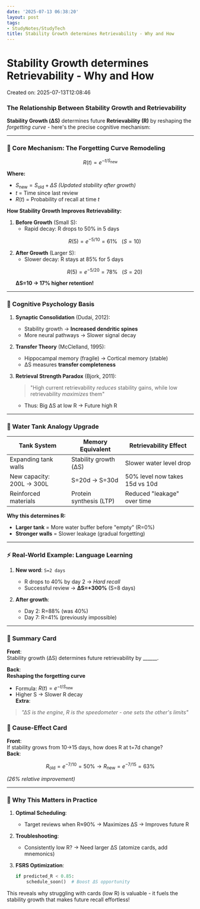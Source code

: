 ```yaml
---
date: '2025-07-13 06:38:20'
layout: post
tags:
- StudyNotes/StudyTech
title: Stability Growth determines Retrievability - Why and How
---
```


# Stability Growth determines Retrievability - Why and How
Created on: 2025-07-13T12:08:46

### The Relationship Between Stability Growth and Retrievability  
**Stability Growth (ΔS)** determines future **Retrievability (R)** by reshaping the *forgetting curve* - here's the precise cognitive mechanism:

---

### 🔬 Core Mechanism: The Forgetting Curve Remodeling  
```math
R(t) = e^{-t/S_{\text{new}}}
```
**Where:**  
- $S_{\text{new}} = S_{\text{old}} + \Delta S$ *(Updated stability after growth)*  
- $t$ = Time since last review  
- $R(t)$ = Probability of recall at time $t$  

**How Stability Growth Improves Retrievability:**  
1. **Before Growth** (Small S):  
   - Rapid decay: R drops to 50% in 5 days  
   ```math
   R(5) = e^{-5/10} = 61\%  \ \ \ (S=10)
   ```
2. **After Growth** (Larger S):  
   - Slower decay: R stays at 85% for 5 days  
   ```math
   R(5) = e^{-5/20} = 78\%  \ \ \ (S=20)
   ```  
   **ΔS=10 → 17% higher retention!**

---

### 🧠 Cognitive Psychology Basis  
1. **Synaptic Consolidation** (Dudai, 2012):  
   - Stability growth → **Increased dendritic spines**  
   - More neural pathways → Slower signal decay  

2. **Transfer Theory** (McClelland, 1995):  
   - Hippocampal memory (fragile) → Cortical memory (stable)  
   - ΔS measures **transfer completeness**  

3. **Retrieval Strength Paradox** (Bjork, 2011):  
   > "High current retrievability *reduces* stability gains, while low retrievability *maximizes* them"  
   - Thus: Big ΔS at low R → Future high R  

---

### 🌊 Water Tank Analogy Upgrade  
| **Tank System**       | **Memory Equivalent**          | **Retrievability Effect**       |  
|------------------------|--------------------------------|---------------------------------|  
| Expanding tank walls   | Stability growth (ΔS)          | Slower water level drop         |  
| New capacity: 200L → 300L | S=20d → S=30d              | 50% level now takes 15d vs 10d  |  
| Reinforced materials   | Protein synthesis (LTP)        | Reduced "leakage" over time     |  

**Why this determines R:**  
- **Larger tank** = More water buffer before "empty" (R=0%)  
- **Stronger walls** = Slower leakage (gradual forgetting)  

---

### ⚡ Real-World Example: Language Learning  
1. **New word**: `S=2 days`  
   - R drops to 40% by day 2 → *Hard recall*  
   - Successful review → **ΔS=+300%** (S=8 days)  

2. **After growth**:  
   - Day 2: R=88% (was 40%)  
   - Day 7: R=41% (previously impossible)  

---

### 💎 Summary Card  
**Front**:  
Stability growth (ΔS) determines future retrievability by ______.  

**Back**:  
**Reshaping the forgetting curve**  
- Formula: $R(t) = e^{-t/S_{\text{new}}}$  
- Higher S → Slower R decay  
**Extra**:  
> *"ΔS is the engine, R is the speedometer - one sets the other's limits"*  

### 🔄 Cause-Effect Card  
**Front**:  
If stability grows from 10→15 days, how does R at t=7d change?  
**Back**:  
```math
R_{\text{old}} = e^{-7/10} = 50\% → R_{\text{new}} = e^{-7/15} = 63\%  
```  
*(26% relative improvement)*  

---

### 🧩 Why This Matters in Practice  
1. **Optimal Scheduling**:  
   - Target reviews when R≈90% → Maximizes ΔS → Improves future R  

2. **Troubleshooting**:  
   - Consistently low R? → Need larger ΔS (atomize cards, add mnemonics)  

3. **FSRS Optimization**:  
   ```python
   if predicted_R < 0.85: 
       schedule_soon()  # Boost ΔS opportunity
   ```

This reveals why struggling with cards (low R) is valuable - it fuels the stability growth that makes future recall effortless!